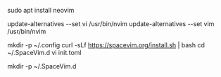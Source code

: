 
sudo apt install neovim

update-alternatives --set vi /usr/bin/nvim
update-alternatives --set vim /usr/bin/nvim

mkdir -p ~/.config
curl -sLf https://spacevim.org/install.sh | bash
cd ~/.SpaceVim.d
vi init.toml

mkdir -p ~/.SpaceVim.d





